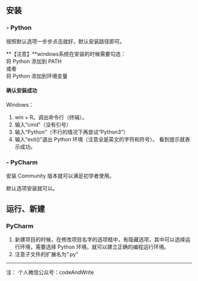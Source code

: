 ## 安装

### - Python

按照默认选项一步步点击就好。默认安装路径即可。

**【注意】**windows系统在安装的时候需要勾选：  
将 Python 添加到 PATH  
或者  
将 Python 添加到环境变量

#### 确认安装成功

Windows：  
1. win + R。调出命令行（终端）。
2. 输入“cmd”（没有引号）
3. 输入“Python”（不行的情况下再尝试“Python3”）
4. 输入“exit()”退出 Python 环境（注意全是英文的字符和符号）。
看到提示就表示成功。

### - PyCharm

安装 Community 版本就可以满足初学者使用。

默认选项安装就可以。

## 运行、新建

### PyCharm

1. 新建项目的时候，在修改项目名字的选项框中，有隐藏选项，其中可以选择运行环境，需要选择 Python 环境，就可以建立正确的编程运行环境。
2. 注意子文件的扩展名为“.py”


---

注：
个人微信公众号：codeAndWrite